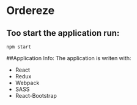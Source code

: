# Ordereze

## Too start the application run:
`npm start`

##Application Info:
The application is writen with:
- React
- Redux
- Webpack
- SASS
- React-Bootstrap
